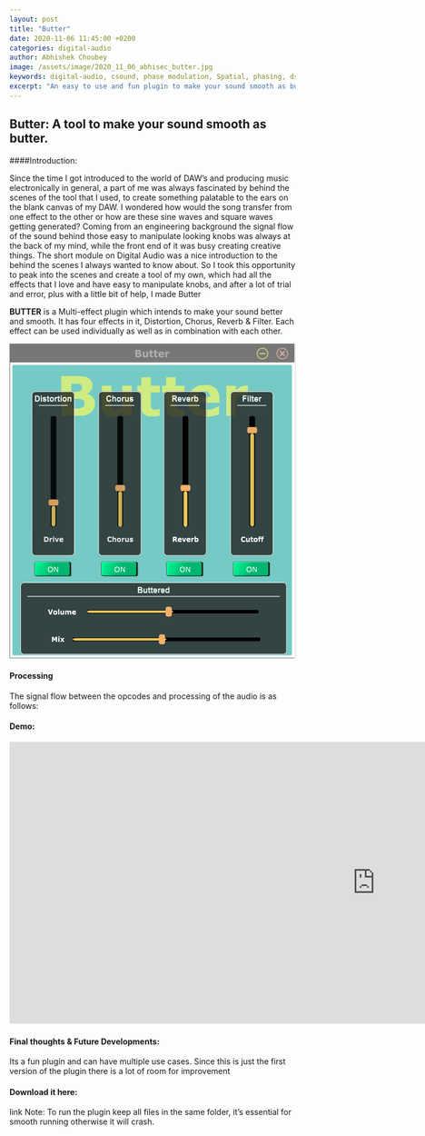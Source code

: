 ```yaml
---
layout: post
title: "Butter"
date: 2020-11-06 11:45:00 +0200
categories: digital-audio
author: Abhishek Choubey
image: /assets/image/2020_11_06_abhisec_butter.jpg
keywords: digital-audio, csound, phase modulation, Spatial, phasing, dsp, cabbage
excerpt: "An easy to use and fun plugin to make your sound smooth as butter."
---
```



## Butter: A tool to make your sound smooth as butter.

####Introduction:

Since the time I got introduced to the world of DAW’s and producing music electronically in general, a part of me was always fascinated by behind the scenes of the tool that I used, to create something palatable to the ears on the blank canvas of my DAW. I wondered how would the song transfer from one effect to the other or how are these sine waves and square waves getting generated? Coming from an engineering background the signal flow of the sound behind those easy to manipulate looking knobs was always at the back of my mind, while the front end of it was busy creating creative things. The short module on Digital Audio was a nice introduction to the behind the scenes I always wanted to know about. So I took this opportunity to peak into the scenes and create a tool of my own, which had all the effects that I love and have easy to manipulate knobs, and after a lot of trial and error, plus with a little bit of help, I made Butter

**BUTTER** is a Multi-effect plugin which intends to make your sound better and smooth. It has four effects in it, Distortion, Chorus, Reverb & Filter. Each effect can be used individually as well as in combination with each other.

![Spatial Synth](/assets/image/2020_11_06_abhisec_butter.jpg)

#### Processing

The signal flow between the opcodes and processing of the audio is as follows:



#### Demo:

<iframe width="1287" height="496" src="https://www.yout ube.com/embed/Zfa50kyzJIg" frameborder="0" allow="accelerometer; autoplay; clipboard-write; encrypted-media; gyroscope; picture-in-picture" allowfullscreen></iframe>

#### Final thoughts & Future Developments:

Its a fun plugin and can have multiple use cases. Since this is just the first version of the plugin there is a lot of room for improvement

#### Download it here:
link
Note: To run the plugin keep all files in the same folder, it’s essential for smooth running otherwise it will crash.
